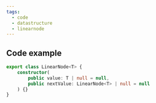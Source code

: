 ```yaml
---
tags:
  - code
  - datastructure
  - linearnode
---
```

## Code example

```typescript
export class LinearNode<T> {
    constructor(
        public value: T | null = null,
        public nextValue: LinearNode<T> | null = null
    ) {}
}
```